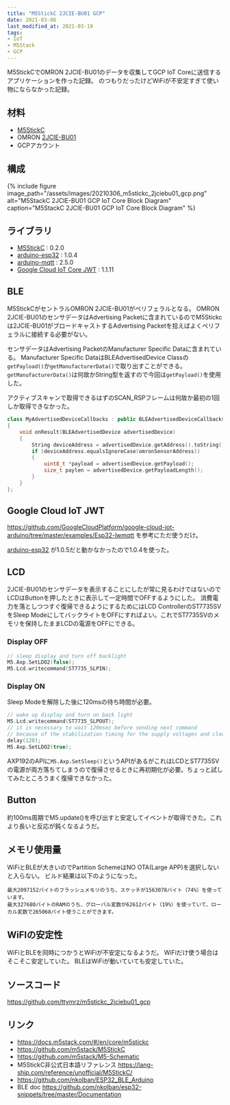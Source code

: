 ```yaml
---
title: "M5StickC 2JCIE-BU01 GCP"
date: 2021-03-06
last_modified_at: 2021-03-19
tags:
- IoT
- M5Stack
- GCP
---
```


M5StickCでOMRON 2JCIE-BU01のデータを収集してGCP IoT Coreに送信するアプリケーションを作った記録。
のつもりだったけどWiFiが不安定すぎて使い物にならなかった記録。

## 材料

- [M5StickC](https://docs.m5stack.com/#/en/core/m5stickc)
- OMRON [2JCIE-BU01](https://www.omron.co.jp/ecb/product-detail?partNumber=2JCIE-BU)
- GCPアカウント

## 構成

{% include figure image_path="/assets/images/20210306_m5stickc_2jciebu01_gcp.png"
alt="M5StackC 2JCIE-BU01 GCP IoT Core Block Diagram"
caption="M5StackC 2JCIE-BU01 GCP IoT Core Block Diagram" %}

## ライブラリ

- [M5StickC](https://github.com/m5stack/M5StickC) : 0.2.0
- [arduino-esp32](https://github.com/espressif/arduino-esp32) : 1.0.4
- [arduino-mqtt](https://github.com/256dpi/arduino-mqtt) : 2.5.0
- [Google Cloud IoT Core JWT](https://github.com/GoogleCloudPlatform/google-cloud-iot-arduino) : 1.1.11

## BLE

M5StickCがセントラルOMRON 2JCIE-BU01がペリフェラルとなる。
OMRON 2JCIE-BU01のセンサデータはAdvertising Packetに含まれているのでM5Stickcは2JCIE-BU01がブロードキャストするAdvertising Packetを拾えばよくペリフェラルに接続する必要がない。

センサデータはAdvertising PacketのManufacturer Specific Dataに含まれている。
Manufacturer Specific DataはBLEAdvertisedDevice Classの`getPayload()`か`getManufacturerData()`で取り出すことができる。
`getManufacturerData()`は何故かString型を返すので今回は`getPayload()`を使用した。

アクティブスキャンで取得できるはずのSCAN_RSPフレームは何故か最初の1回しか取得できなかった。

```c++
class MyAdvertisedDeviceCallbacks : public BLEAdvertisedDeviceCallbacks
{
	void onResult(BLEAdvertisedDevice advertisedDevice)
	{
		String deviceAddress = advertisedDevice.getAddress().toString().c_str();
		if (deviceAddress.equalsIgnoreCase(omronSensorAddress))
		{
			uint8_t *payload = advertisedDevice.getPayload();
			size_t paylen = advertisedDevice.getPayloadLength();
		}
	}
};
```

## Google Cloud IoT JWT

<https://github.com/GoogleCloudPlatform/google-cloud-iot-arduino/tree/master/examples/Esp32-lwmqtt>
を参考にただ使うだけ。

[arduino-esp32](https://github.com/espressif/arduino-esp32)
が1.0.5だと動かなかったので1.0.4を使った。

## LCD

2JCIE-BU01のセンサデータを表示することにしたが常に見るわけではないのでLCDはButtonを押したときに表示して一定時間でOFFするようにした。
消費電力を落としつつすぐ復帰できるようにするためにはLCD ControllerのST7735SVをSleep ModeにしてバックライトをOFFにすればよい。これでST7735SVのメモリを保持したままLCDの電源をOFFにできる。

### Display OFF

```c++
// sleep display and turn off backlight
M5.Axp.SetLDO2(false);
M5.Lcd.writecommand(ST7735_SLPIN);
```

### Display ON

Sleep Modeを解除した後に120msの待ち時間が必要。

```c++
// wake up display and turn on back light
M5.Lcd.writecommand(ST7735_SLPOUT);
// it is necessary to wait 120msec before sending next command
// because of the stabilization timing for the supply voltages and clock circuits.
delay(120);
M5.Axp.SetLDO2(true);
```

AXP192のAPIに`M5.Axp.SetSleep()`というAPIがあるがこれはLCDとST7735SVの電源が両方落ちてしまうので復帰させるときに再初期化が必要。ちょっと試してみたところうまく復帰できなかった。

## Button

約100ms周期でM5.update()を呼び出すと安定してイベントが取得できた。これより長いと反応が鈍くなるようだ。


## メモリ使用量

WiFiとBLEが大きいのでPartition SchemeはNO OTA(Large APP)を選択しないと入らない。
ビルド結果は以下のようになった。

```
最大2097152バイトのフラッシュメモリのうち、スケッチが1563078バイト（74%）を使っています。
最大327680バイトのRAMのうち、グローバル変数が62612バイト（19%）を使っていて、ローカル変数で265068バイト使うことができます。
```

## WiFIの安定性

WiFiとBLEを同時につかうとWiFiが不安定になるようだ。
WiFiだけ使う場合はそこそこ安定していた。
BLEはWiFiが動いていても安定していた。

## ソースコード

<https://github.com/ttymrz/m5stickc_2jciebu01_gcp>

## リンク

- <https://docs.m5stack.com/#/en/core/m5stickc>
- <https://github.com/m5stack/M5StickC>
- <https://github.com/m5stack/M5-Schematic>
- M5StickC非公式日本語リファレンス <https://lang-ship.com/reference/unofficial/M5StickC/>
- <https://github.com/nkolban/ESP32_BLE_Arduino>
- BLE doc <https://github.com/nkolban/esp32-snippets/tree/master/Documentation>
